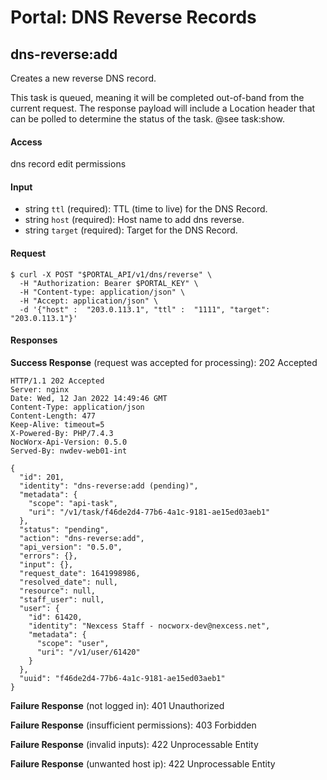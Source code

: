 # Portal: DNS Reverse Records

## dns-reverse:add
Creates a new reverse DNS record.

This task is queued, meaning it will be completed out-of-band from the current request. The response payload will include a Location header that can be polled to determine the status of the task. @see task:show.

#### Access
dns record edit permissions

#### Input
- string `ttl` (required): TTL (time to live) for the DNS Record.
- string `host` (required): Host name to add dns reverse.
- string `target` (required): Target for the DNS Record.

#### Request
```
$ curl -X POST "$PORTAL_API/v1/dns/reverse" \
  -H "Authorization: Bearer $PORTAL_KEY" \
  -H "Content-type: application/json" \
  -H "Accept: application/json" \
  -d '{"host" :  "203.0.113.1", "ttl" :  "1111", "target": "203.0.113.1"}'
```

#### Responses
**Success Response** (request was accepted for processing): 202 Accepted
```
HTTP/1.1 202 Accepted
Server: nginx
Date: Wed, 12 Jan 2022 14:49:46 GMT
Content-Type: application/json
Content-Length: 477
Keep-Alive: timeout=5
X-Powered-By: PHP/7.4.3
NocWorx-Api-Version: 0.5.0
Served-By: nwdev-web01-int

{
  "id": 201,
  "identity": "dns-reverse:add (pending)",
  "metadata": {
    "scope": "api-task",
    "uri": "/v1/task/f46de2d4-77b6-4a1c-9181-ae15ed03aeb1"
  },
  "status": "pending",
  "action": "dns-reverse:add",
  "api_version": "0.5.0",
  "errors": {},
  "input": {},
  "request_date": 1641998986,
  "resolved_date": null,
  "resource": null,
  "staff_user": null,
  "user": {
    "id": 61420,
    "identity": "Nexcess Staff - nocworx-dev@nexcess.net",
    "metadata": {
      "scope": "user",
      "uri": "/v1/user/61420"
    }
  },
  "uuid": "f46de2d4-77b6-4a1c-9181-ae15ed03aeb1"
}
```

**Failure Response** (not logged in): 401 Unauthorized

**Failure Response** (insufficient permissions): 403 Forbidden

**Failure Response** (invalid inputs): 422 Unprocessable Entity

**Failure Response** (unwanted host ip): 422 Unprocessable Entity
